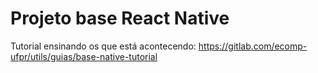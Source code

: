 # Projeto base React Native

Tutorial ensinando os que está acontecendo: https://gitlab.com/ecomp-ufpr/utils/guias/base-native-tutorial